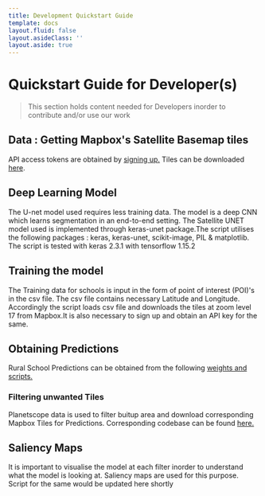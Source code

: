 ```yaml
---
title: Development Quickstart Guide
template: docs
layout.fluid: false
layout.asideClass: ''
layout.aside: true
---
```


# Quickstart Guide for Developer(s)

> This section holds content needed for Developers inorder to contribute and/or use our work

## Data : Getting Mapbox's Satellite Basemap tiles

API access tokens are obtained by [signing up.](https://account.mapbox.com/)
Tiles can be downloaded [here](https://github.com/geospoc/unc-sch-01).

## Deep Learning Model

<p>The U-net model used requires less training data. The model is a deep CNN which learns segmentation in an end-to-end setting. The Satellite UNET model used is implemented through keras-unet package.The script utilises the following packages : keras, keras-unet, scikit-image, PIL & matplotlib. The script is tested with keras 2.3.1 with tensorflow 1.15.2</p>

## Training the model

<p>The Training data for schools is input in the form of point of interest (POI)'s in the csv file. The csv file contains necessary Latitude and Longitude. Accordingly the script loads csv file and downloads the tiles at zoom level 17 from Mapbox.It is also necessary to sign up and obtain an API key for the same.</p>

## Obtaining Predictions

Rural School Predictions can be obtained from the following [weights and scripts.](https://github.com/geospoc/unc-sch-01/tree/master/prediction_scripts)

### Filtering unwanted Tiles

Planetscope data is used to filter buitup area and download corresponding Mapbox Tiles for Predictions. Corresponding codebase can be found [here.](https://github.com/geospoc/unc-gis-planet-download)

## Saliency Maps

<p>It is important to visualise the model at each filter inorder to understand what the model is looking at. Saliency maps are used for this purpose. Script for the same would be updated here shortly</p>
